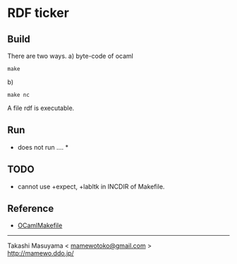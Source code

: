 RDF ticker
==========

Build 
-----
There are two ways.
a) byte-code of ocaml
```
make
```
b) 
```
make nc
```

A file rdf is executable.

Run
---
* does not run .... *

TODO
----
* cannot use +expect, +labltk in INCDIR of Makefile.

Reference
---------
* [OCamlMakefile](http://mmottl.github.io/ocaml-makefile/)

----
Takashi Masuyama < mamewotoko@gmail.com >  
http://mamewo.ddo.jp/
